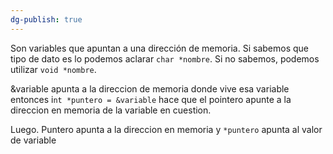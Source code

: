 ```yaml
---
dg-publish: true
---
```

Son variables que apuntan a una dirección de memoria. 
Si sabemos que tipo de dato es lo podemos aclarar `char *nombre`. Si no sabemos, podemos utilizar `void *nombre`.

&variable apunta a la direccion de memoria donde vive esa variable
entonces 
i`nt *puntero = &variable` hace que el pointero apunte a la direccion en memoria de la variable en cuestion.

Luego. Puntero apunta a la direccion en memoria y `*puntero` apunta al valor de variable
